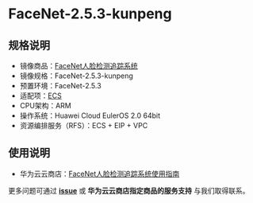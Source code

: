 # FaceNet-2.5.3-kunpeng



## 规格说明



- 镜像商品：[FaceNet人脸检测追踪系统](https://marketplace.huaweicloud.com/hidden/contents/5d1783b2-07da-4000-83fd-69d3a1f5187c#productid=OFFI1138678404113182720)
- 镜像规格：FaceNet-2.5.3-kunpeng
- 预置环境：FaceNet-2.5.3
- 适配项：[ECS](https://support.huaweicloud.com/ecs/index.html)
- CPU架构：ARM
- 操作系统：Huawei Cloud EulerOS 2.0 64bit
- 资源编排服务（RFS）：ECS + EIP + VPC

## 使用说明



- 华为云云商店：[FaceNet人脸检测追踪系统使用指南](./docs/usage.md)

更多问题可通过 [**issue**](https://github.com/HuaweiCloudDeveloper/facenet-image/issues) 或 **华为云云商店指定商品的服务支持** 与我们取得联系。
